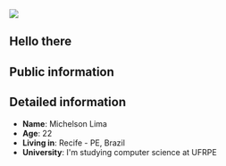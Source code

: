 <div>
    <a target='__blank' href="https://linkedin.com/in/michelson-lima-a168191a6/">
        <img src="https://img.shields.io/badge/LinkedIn-0077B5?style=for-the-badge&logo=linkedin&logoColor=white">
    </a>

</div>

## Hello there



## Public information



## Detailed information

* **Name**: Michelson Lima
* **Age**: 22
* **Living in**: Recife - PE, Brazil
* **University**: I'm studying computer science at UFRPE
